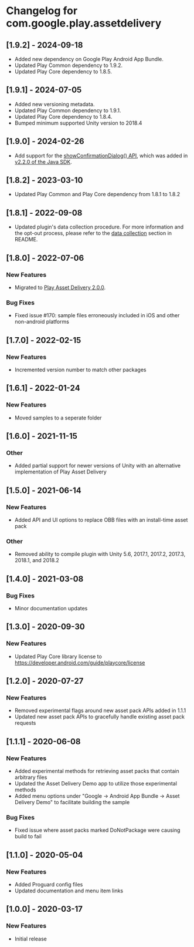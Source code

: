 # Changelog for com.google.play.assetdelivery

## [1.9.2] - 2024-09-18
- Added new dependency on Google Play Android App Bundle.
- Updated Play Common dependency to 1.9.2.
- Updated Play Core dependency to 1.8.5.

## [1.9.1] - 2024-07-05
- Added new versioning metadata.
- Updated Play Common dependency to 1.9.1.
- Updated Play Core dependency to 1.8.4.
- Bumped minimum supported Unity version to 2018.4

## [1.9.0] - 2024-02-26
- Add support for the [showConfirmationDialog() API](https://developer.android.com/reference/com/google/android/play/core/assetpacks/AssetPackManager.html#showConfirmationDialog(androidx.activity.result.ActivityResultLauncher%3Candroidx.activity.result.IntentSenderRequest%3E)), which was added in [v2.2.0 of the Java SDK](https://developer.android.com/reference/com/google/android/play/core/release-notes-asset_delivery#2-2-0).

## [1.8.2] - 2023-03-10
- Updated Play Common and Play Core dependency from 1.8.1 to 1.8.2

## [1.8.1] - 2022-09-08
- Updated plugin's data collection procedure. For more information and the opt-out
  process, please refer to the [data collection](https://github.com/google/play-unity-plugins#data-collection)
  section in README.

## [1.8.0] - 2022-07-06
### New Features
- Migrated to [Play Asset Delivery 2.0.0](https://developer.android.com/reference/com/google/android/play/core/release-notes-asset_delivery#2-0-0).

### Bug Fixes
- Fixed issue #170: sample files erroneously included in iOS and other non-android platforms

## [1.7.0] - 2022-02-15
### New Features
- Incremented version number to match other packages

## [1.6.1] - 2022-01-24
### New Features
 - Moved samples to a seperate folder

## [1.6.0] - 2021-11-15
### Other
 - Added partial support for newer versions of Unity with an alternative implementation of Play Asset Delivery

## [1.5.0] - 2021-06-14
### New Features
 - Added API and UI options to replace OBB files with an install-time asset pack
### Other
 - Removed ability to compile plugin with Unity 5.6, 2017.1, 2017.2, 2017.3, 2018.1, and 2018.2

## [1.4.0] - 2021-03-08
### Bug Fixes
 - Minor documentation updates

## [1.3.0] - 2020-09-30
### New Features
 - Updated Play Core library license to https://developer.android.com/guide/playcore/license

## [1.2.0] - 2020-07-27
### New Features
 - Removed experimental flags around new asset pack APIs added in 1.1.1
 - Updated new asset pack APIs to gracefully handle existing asset pack requests

## [1.1.1] - 2020-06-08
### New Features
 - Added experimental methods for retrieving asset packs that contain arbitrary files
 - Updated the Asset Delivery Demo app to utilize those experimental methods
 - Added menu options under "Google -> Android App Bundle -> Asset Delivery Demo" to facilitate building the sample
### Bug Fixes
 - Fixed issue where asset packs marked DoNotPackage were causing build to fail

## [1.1.0] - 2020-05-04
### New Features
 - Added Proguard config files
 - Updated documentation and menu item links

## [1.0.0] - 2020-03-17
### New Features
 - Initial release

